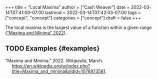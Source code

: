+++
title = "Local Maxima"
author = ["Cash Weaver"]
date = 2022-03-14T07:41:00-07:00
lastmod = 2022-03-14T07:42:03-07:00
tags = ["concept", "concept"]
categories = ["concept"]
draft = false
+++

The local maxima is the largest value of a function within a given range (<a href="#citeproc_bib_item_1">“Maxima and Minima” 2022</a>).


## <span class="org-todo todo TODO">TODO</span> Examples {#examples}

<style>.csl-entry{text-indent: -1.5em; margin-left: 1.5em;}</style><div class="csl-bib-body">
  <div class="csl-entry"><a id="citeproc_bib_item_1"></a>“Maxima and Minima.” 2022. <i>Wikipedia</i>, March. <a href="https://en.wikipedia.org/w/index.php?title=Maxima_and_minima&oldid=1076973581">https://en.wikipedia.org/w/index.php?title=Maxima_and_minima&#38;oldid=1076973581</a>.</div>
</div>
